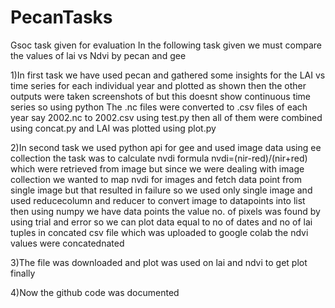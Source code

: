 # PecanTasks
Gsoc task given for evaluation
In the following task given we must compare the values of lai vs Ndvi by pecan and gee

1)In first task we have used pecan and gathered some insights for the LAI vs time series for each individual year and plotted as shown then the other outputs were taken screenshots of but this doesnt show continuous time series so using python The .nc files were converted to .csv files of each year say 2002.nc to 2002.csv using test.py then all of them were combined using concat.py and LAI was plotted using plot.py


2)In second task we used python api for gee and used image data using ee collection the task was to calculate nvdi formula
nvdi=(nir-red)/(nir+red) which were retrieved from image but since we were dealing with image collection we wanted to map nvdi for images and fetch data point from single image but that resulted in failure so we used only single image and used reducecolumn and reducer to convert image to datapoints into list then using numpy we have data points the value no. of pixels was found by using trial and error so we can plot data equal to no of dates and no of lai tuples in concated csv file which was uploaded to google colab the ndvi values were concatednated 

3)The file was downloaded and plot was used on lai and ndvi to get plot finally  

4)Now the github code was documented
